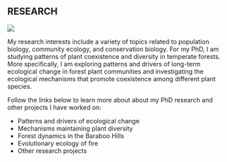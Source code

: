 ## RESEARCH

![](https://jaredjbeck.github.io/PEL_logo.png)

My research interests include a variety of topics related to population biology, community ecology, and conservation biology. 
For my PhD, I am studying patterns of plant coexistence and diversity in temperate forests. 
More specifically, I am exploring patterns and drivers of long-term ecological change in forest plant communities and 
investigating the ecological mechanisms that promote coexistence among different plant species.

Follow the links below to learn more about about my PhD research and other projects I have worked on:
* Patterns and drivers of ecological change
* Mechanisms maintaining plant diversity
* Forest dynamics in the Baraboo Hills
* Evolutionary ecology of fire
* Other research projects
